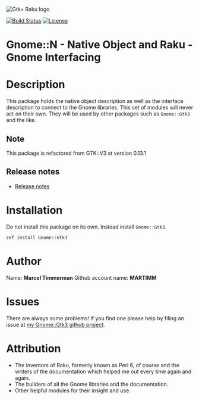 ![Gtk+ Raku logo][logo]

[![Build Status](https://travis-ci.org/MARTIMM/gnome-native.svg?branch=master)](https://travis-ci.org/MARTIMM/gnome-native) [![License](http://martimm.github.io/label/License-label.svg)](http://www.perlfoundation.org/artistic_license_2_0)

# Gnome::N - Native Object and Raku - Gnome Interfacing


# Description

This package holds the native object description as well as the interface description to connect to the Gnome libraries. This set of modules will never act on their own. They will be used by other packages such as `Gnome::Gtk3` and the like.

## Note
This package is refactored from GTK::V3 at version 0.13.1

## Release notes
* [Release notes][changes]

# Installation
Do not install this package on its own. Instead install `Gnome::Gtk3`.

`zef install Gnome::Gtk3`


# Author

Name: **Marcel Timmerman**
Github account name: **MARTIMM**

# Issues

There are always some problems! If you find one please help by filing an issue at [my Gnome::Gtk3 github project][issues].

# Attribution

* The inventors of Raku, formerly known as Perl 6, of course and the writers of the documentation which helped me out every time again and again.
* The builders of all the Gnome libraries and the documentation.
* Other helpful modules for their insight and use.

[//]: # (---- [refs] ----------------------------------------------------------)
[changes]: https://github.com/MARTIMM/gnome-native/blob/master/CHANGES.md
[logo]: https://github.com/MARTIMM/gnome-gtk3/blob/master/docs/content-docs/images/gtk-raku.png
[issues]: https://github.com/MARTIMM/gnome-gtk3/issues



[//]: # (https://nbviewer.jupyter.org/github/MARTIMM/gtk-v3/blob/master/doc/GObject.pdf)
[//]: # (Pod documentation rendered with)
[//]: # (pod-render.pl6 --pdf --g=MARTIMM/gtk-v3 lib)
